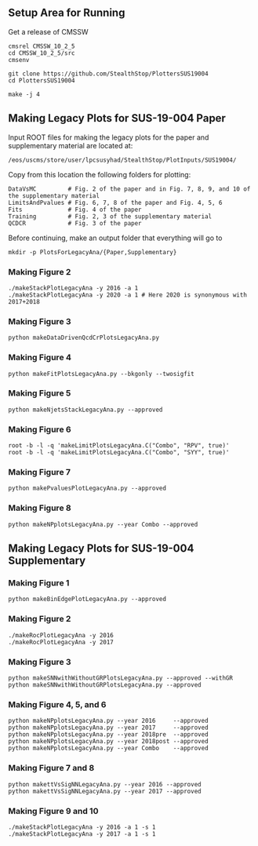 ## Setup Area for Running

Get a release of CMSSW

```
cmsrel CMSSW_10_2_5
cd CMSSW_10_2_5/src
cmsenv

git clone https://github.com/StealthStop/PlottersSUS19004
cd PlottersSUS19004

make -j 4
```

## Making Legacy Plots for SUS-19-004 Paper

Input ROOT files for making the legacy plots for the paper and supplementary material are located at:

```
/eos/uscms/store/user/lpcsusyhad/StealthStop/PlotInputs/SUS19004/
```

Copy from this location the following folders for plotting:
```
DataVsMC         # Fig. 2 of the paper and in Fig. 7, 8, 9, and 10 of the supplementary material
LimitsAndPvalues # Fig. 6, 7, 8 of the paper and Fig. 4, 5, 6
Fits             # Fig. 4 of the paper
Training         # Fig. 2, 3 of the supplementary material
QCDCR            # Fig. 3 of the paper
```
Before continuing, make an output folder that everything will go to

```
mkdir -p PlotsForLegacyAna/{Paper,Supplementary}
```

### Making Figure 2

```
./makeStackPlotLegacyAna -y 2016 -a 1
./makeStackPlotLegacyAna -y 2020 -a 1 # Here 2020 is synonymous with 2017+2018
```

### Making Figure 3

```
python makeDataDrivenQcdCrPlotsLegacyAna.py
```

### Making Figure 4

```
python makeFitPlotsLegacyAna.py --bkgonly --twosigfit
```

### Making Figure 5

```
python makeNjetsStackLegacyAna.py --approved
```

### Making Figure 6

```
root -b -l -q 'makeLimitPlotsLegacyAna.C("Combo", "RPV", true)'
root -b -l -q 'makeLimitPlotsLegacyAna.C("Combo", "SYY", true)'
```

### Making Figure 7

```
python makePvaluesPlotLegacyAna.py --approved 
```

### Making Figure 8

```
python makeNPplotsLegacyAna.py --year Combo --approved
```

## Making Legacy Plots for SUS-19-004 Supplementary

### Making Figure 1

```
python makeBinEdgePlotLegacyAna.py --approved
```

### Making Figure 2

```
./makeRocPlotLegacyAna -y 2016
./makeRocPlotLegacyAna -y 2017
```

### Making Figure 3

```
python makeSNNwithWithoutGRPlotsLegacyAna.py --approved --withGR
python makeSNNwithWithoutGRPlotsLegacyAna.py --approved
```

### Making Figure 4, 5, and 6

```
python makeNPplotsLegacyAna.py --year 2016     --approved
python makeNPplotsLegacyAna.py --year 2017     --approved
python makeNPplotsLegacyAna.py --year 2018pre  --approved
python makeNPplotsLegacyAna.py --year 2018post --approved
python makeNPplotsLegacyAna.py --year Combo    --approved
```
### Making Figure 7 and 8

```
python makettVsSigNNLegacyAna.py --year 2016 --approved
python makettVsSigNNLegacyAna.py --year 2017 --approved
```

### Making Figure 9 and 10

```
./makeStackPlotLegacyAna -y 2016 -a 1 -s 1
./makeStackPlotLegacyAna -y 2017 -a 1 -s 1
```

